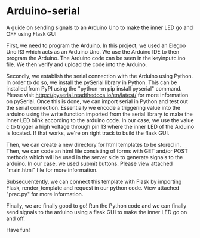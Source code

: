 # Arduino-serial
A guide on sending signals to an Arduino Uno to make the inner LED go and OFF using Flask GUI

First, we need to program the Arduino. In this project, we used an Elegoo Uno R3 which acts as an Arduino Uno.
We use the Arduino IDE to then program the Arduino. The Arduino code can be seen in the keyinputc.ino file.
We then verify and upload the code into the Arduino.

Secondly, we establish the serial connection with the Arduino using Python. In order to do so, we
install the pySerial library in Python. This can be installed from PyPI using the "python -m pip install pyserial" command.
Please visit https://pyserial.readthedocs.io/en/latest/ for more information on pySerial. Once this is done,
we can import serial in Python and test out the serial connection. Essentially we encode a triggering value
into the arduino using the write function imported from the serial library to make the inner LED blink according 
to the arduino code. In our case, we use the value c to trigger a high voltage through pin 13 where the inner LED of
the Arduino is located. If that works, we're on right track to build the flask GUI. 

Then, we can create a new directory for html templates to be stored in. Then, we can code an html file consisting 
of forms with GET and/or POST methods which will be used in the server side to generate signals to the arduino. In our case, 
we used submit buttons. Please view attached "main.html" file for more information.

Subsequentently, we can connect this template with Flask by importing Flask, render_template and request in our python code.
View attached "prac.py" for more information.

Finally, we are finally good to go! Run the Python code and we can finally send signals to the arduino 
using a flask GUI to make the inner LED go on and off.

Have fun!
